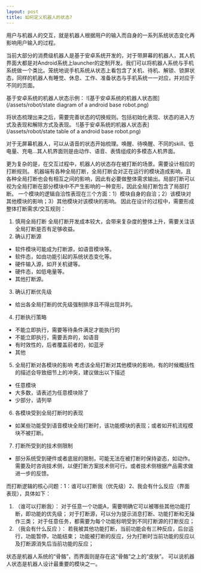```yaml
---
layout: post
title: 如何定义机器人的状态?
---
```


用户与机器人的交互，就是机器人根据用户的输入而自身的一系列系统状态变化再影响用户输入的过程。

当前大部分的消费级机器人是基于安卓系统开发的，对于带屏幕的机器人，其人机界面大都是对Android系统上launcher的定制开发。我们可以将机器人系统与手机系统做一个类比。笼统地说手机系统从状态上看包含了关机、待机、解锁、锁屏状态，同样的机器人有睡觉、休息、工作、准备状态与手机系统一一对应，并对应于不同的页面。

基于安卓系统的机器人状态示例：
![基于安卓系统的机器人状态图](/assets/robot/state diagram of a android base robot.png)

将状态梳理出来之后，需要完善状态的切换规则。包括初始化表现、状态的进入方式及表现和解除方式及表现。
![基于安卓系统的机器人状态表](/assets/robot/state table of a android base robot.png)

对于无屏幕机器人，可以从语音的状态开始梳理。唤醒、待唤醒、不同的skill、低电量、充电...其人机界面则是由动作、语音、表情组成的多模态人机界面。

更为复杂的是，在交互过程中，机器人的状态存在被打断的场景。需要设计相应的打断规则。
机器端有各种全局打断，全局打断会对正在运行的模块造成影响，且各种全局打断也会有相互之间的影响，因此有必要做整体需求输出。局部打断可以视为全局打断在部分模块中不产生影响的一种变形，因此全局打断包含了局部打断。
一个模块的逻辑自洽性表现在三个方面：1）模块自身的自洽；2）该模块对其他模块的影响；3）其他模块对该模块的影响。
因此在设计的过程中，需要形成整体打断需求/交互规则：
1. 慎用全局打断
全局打断开发成本较大，会带来复杂度的整体上升，需要关注该全局打断是否有足够收益。
2. 确认打断源
- 软件模块可能成为打断源，如语音模块等。
- 软件态，如由功能引起的系统状态变化等。
- 硬件输入源，如开关机键等。
- 硬件态，如低电量等。    
- 其他打断源。 
3. 确认打断优先级
- 给出各全局打断的优先级强制排序且不得出现并列。
4. 打断执行策略
- 不能立即执行，需要等待条件满足才能执行的
- 不能立即执行，需要丢弃的，如语音
- 有时效性的，后者覆盖前者的，如蓝牙
- 其他
5. 全局打断对各模块的影响
考虑该全局打断对其他模块的影响，有的时候概括性的描述会导致细节上的冲突，建议做出以下描述
- 任意模块
- 大多数，请表述为任意模块除了
- 少部分，请列举
6. 各模块受到全局打断时的表现
- 如某些功能受到语音模块全局打断时，该功能模块的表现；或者如开机流程模块不被打断。
7. 打断所受到的技术侧限制
- 部分系统受到硬件或者底层的限制，可能无法在被打断时保持姿态，如动作。需要及时咨询技术侧，以便打断方案技术侧可行。或者技术侧根据产品需求做进一步的反馈。

而打断逻辑的核心问题：1：谁可以打断我（优先级）2、我会有什么反应（界面表现），具体如下：
1. （谁可以打断我）：
    对于任意一个功能A，需要明确它可以被哪些其他功能打断，即功能的优先级；
    对于打断源，可以分为提示消息打断、功能打断和无操作三类；
    对于任意任务，都需要为每个功能标明受到不同打断源的打断反应；
2. （我会有什么反应 ）： 
    若我被其他功能打断，当前功能会有三种反应，后台运行，功能暂停，功能结束；
    功能被打断的反应，分为打断时当前功能的反应以及打断源消失后当前功能的反应；

状态是机器人系统的“骨骼”，而界面则是存在这“骨骼”之上的“皮肤”。
可以说机器人状态是机器人设计最重要的模块之一。

